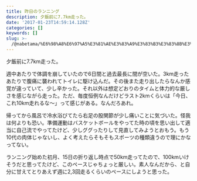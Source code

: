 ```yaml
---
title: 昨日のランニング
description: 夕飯前に7.7km走った。
date: '2017-01-23T14:59:14.128Z'
categories: []
keywords: []
slug: >-
  /@nabetama/%E6%98%A8%E6%97%A5%E3%81%AE%E3%83%A9%E3%83%B3%E3%83%8B%E3%83%B3%E3%82%B0-99bce7410d80
---
```


夕飯前に7.7km走った。

週中あたりで体調を崩していたので6日間と過去最長に間が空いた。3km走ったあたりで腹痛に襲われてトイレに駆け込んだ。その後また走り出したらなんか感覚が違っていて、少し辛かった。それ以外は想定どおりのタイムと体力的な厳しさを感じながら走った。ただ、毎度恒例なんだけどラスト2kmくらいは「今日、これ10km走れるな〜」って感じがある。なんだろあれ。

帰ってから風呂で冷水浴びてたら右足の股関節が少し痛いことに気づいた。怪我は何よりも恐い。準備運動はバスケットボールをやってた時の頃を思い出して適当に自己流でやってたけど、少しググったりして見直してみようとおもう。もう10代の肉体じゃないし、よく考えたらそもそもスポーツの種類違うので理にかなってない。

ランニング始めた初月、15日の折り返し時点で50km走ってたので、100kmいけそうだと思ってたけど、このペースじゃちょっと厳しい。素人なんだから、と自分に甘えてとりあえず週に2,3回走るくらいのペースにしようと思った。